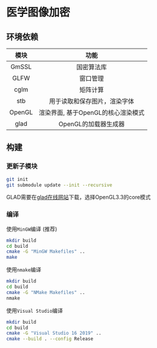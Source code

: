 # 医学图像加密


## 环境依赖

|模块|功能|
|:----:|:----:|
|GmSSL|国密算法库|
|GLFW|窗口管理|
|cglm|矩阵计算|
|stb|用于读取和保存图片，渲染字体|
|OpenGL|渲染界面, 基于OpenGL的核心渲染模式|
|glad|OpenGL的加载器生成器|

## 构建

### 更新子模块

```sh
git init
git submodule update --init --recursive
```

GLAD需要在[glad在线网站](https://glad.dav1d.de/)下载，选择OpenGL3.3的core模式

### 编译

使用`MinGW`编译 (推荐)

```sh
mkdir build
cd build
cmake -G "MinGW Makefiles" ..
make
```

使用`nmake`编译

```sh
mkdir build
cd build
cmake -G "NMake Makefiles" ..
nmake
```

使用`Visual Studio`编译

```sh
mkdir build
cd build
cmake -G "Visual Studio 16 2019" ..
cmake --build . --config Release
```
